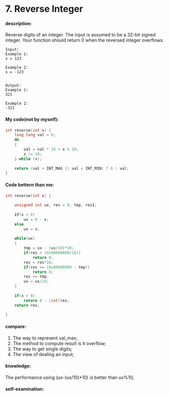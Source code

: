 <h1>7. Reverse Integer</h1>

<h4>description:</h4>
Reverse digits of an integer.
The input is assumed to be a 32-bit signed integer. Your function should return 0 when the reversed integer overflows.

```
Input:
Example 1: 
x = 123

Example 2: 
x = -123


Output:
Example 1:
321

Example 2:
-321
```


<h4>My code(not by myself):</h4>

```c
int reverse(int x) {
    long long val = 0;
	do 
	{
		val = val * 10 + x % 10;
		x /= 10;
	} while (x);
	
	return (val > INT_MAX || val < INT_MIN) ? 0 : val;
}
```


<h4>Code bettern than me:</h4>

```c
int reverse(int x) {
    
    unsigned int ux, res = 0, tmp, res1;
    
    if(x < 0)
        ux = 0 - x;
    else
        ux = x;
    
    while(ux)
    { 
        tmp = ux - (ux/10)*10;
        if(res > (0x80000000/10))
            return 0;
        res = res*10;
        if(res >= (0x80000000 - tmp))
            return 0;
        res += tmp;
        ux = ux/10;
    }
    
    if(x < 0)
        return 0 - (int)res;
    return res;
    
}
```

<h4>compare:</h4>

1. The way to represent val_max;
2. The method to compute result is it overflow;
3. The way to get single digits;
4. The view of dealing an input;

<h4>knowledge:</h4>

The performance using (ux-(ux/10)*10) is better than ux%10;


<h4>self-examination:</h4>
